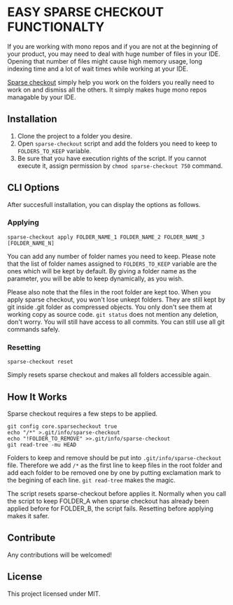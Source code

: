 # EASY SPARSE CHECKOUT FUNCTIONALTY 

If you are working with mono repos and if you are not at the beginning of your product, you may need to deal with huge number of files in your IDE. Opening that number of files might cause high memory usage, long indexing time and a lot of wait times while working at your IDE.

[Sparse checkout](https://git-scm.com/docs/git-read-tree) simply help you work on the folders you really need to work on and dismiss all the others. It simply makes huge mono repos managable by your IDE.

## Installation

1. Clone the project to a folder you desire. 
2. Open `sparse-checkout` script and add the folders you need to keep to `FOLDERS_TO_KEEP` variable.
3. Be sure that you have execution rights of the script. If you cannot execute it, assign permission by `chmod sparse-checkout 750` command.

## CLI Options

After succesfull installation, you can display the options as follows.

### Applying

```
sparse-checkout apply FOLDER_NAME_1 FOLDER_NAME_2 FOLDER_NAME_3 [FOLDER_NAME_N]
```
You can add any number of folder names you need to keep. Please note that the list of folder names assigned to `FOLDERS_TO_KEEP` variable are the ones which will be kept by default. By giving a folder name as the parameter, you will be able to keep dynamically, as you wish.

Please also note that the files in the root folder are kept too. When you apply sparse checkout, you won't lose unkept folders. They are still kept by git inside .git folder as compressed objects. You only don't see them at working copy as source code. `git status` does not mention any deletion, don't worry. You will still have access to all commits. You can still use all git commands safely.

### Resetting
```
sparse-checkout reset
```
Simply resets sparse checkout and makes all folders accessible again.

## How It Works

Sparse checkout requires a few steps to be applied.
```
git config core.sparsecheckout true
echo "/*" >.git/info/sparse-checkout
echo "!FOLDER_TO_REMOVE" >>.git/info/sparse-checkout
git read-tree -mu HEAD
```
Folders to keep and remove should be put into `.git/info/sparse-checkout` file. Therefore we add `/*` as the first line to keep files in the root folder and add each folder to be removed one by one by putting exclamation mark to the begining of each line. `git read-tree` makes the magic.

The script resets sparse-checkout before applies it. Normally when you call the script to keep FOLDER_A when sparse checkout has already been applied before for FOLDER_B, the script fails. Resetting before applying makes it safer.

## Contribute

Any contributions will be welcomed!

## License

This project licensed under MIT.
